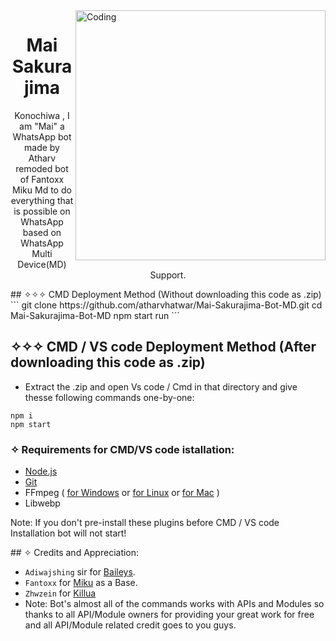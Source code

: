 <img align="right" alt="Coding" width="400" src="https://c4.wallpaperflare.com/wallpaper/167/572/994/mai-sakurajima-anime-seishun-buta-yarou-wa-bunny-girl-senpai-no-yume-o-minai-hd-wallpaper-preview.jpg">

     
<h1 align="center"> Mai Sakurajima
</h1>
<p align="center"> 
  Konochiwa , I am "Mai" a WhatsApp bot made by Atharv remoded bot of Fantoxx Miku Md to do everything that is possible on WhatsApp based on WhatsApp Multi Device(MD) Support.



</p>
## ✧✧✧ CMD Deployment Method (Without downloading this code as .zip)
```
git clone https://github.com/atharvhatwar/Mai-Sakurajima-Bot-MD.git
cd Mai-Sakurajima-Bot-MD
npm start run
```

## ✧✧✧ CMD  / VS code Deployment Method (After downloading this code as .zip)
- Extract the .zip and open Vs code / Cmd in that directory and give thesse following commands one-by-one:
```
npm i
npm start
```


### ✧ Requirements for CMD/VS code istallation:
- [Node.js](https://nodejs.org/en/download/)
- [Git](https://github.com/git-guides/install-git)
- FFmpeg ( [for Windows](https://www.geeksforgeeks.org/how-to-install-ffmpeg-on-windows/) or [for Linux](https://www.tecmint.com/install-ffmpeg-in-linux/) or [for Mac](https://ffmpeg.org/download.html) )
- Libwebp

Note: If you don't pre-install these plugins before CMD / VS code Installation bot will not start!
<p>
## ✧ Credits and Appreciation:

-   `Adiwajshing` sir for [Baileys](https://github.com/adiwajshing/baileys).
-   `Fantoxx` for [Miku](https://github.com/FantoX001/) as a Base.
-   `Zhwzein` for [Killua](https://github.com/zhwzein/Killua-Zoldyck)
-   Note: Bot's almost all of the commands works with APIs and Modules so thanks to all API/Module owners for providing your great work for free and all API/Module related credit goes to you guys. 


</p>
